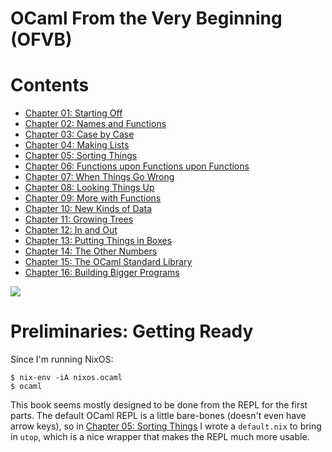 # OCaml From the Very Beginning (OFVB)

# Contents

- [Chapter 01: Starting Off](/projects/ofvb/01)
- [Chapter 02: Names and Functions](/projects/ofvb/02)
- [Chapter 03: Case by Case](/projects/ofvb/03)
- [Chapter 04: Making Lists](/projects/ofvb/04)
- [Chapter 05: Sorting Things](/projects/ofvb/05)
- [Chapter 06: Functions upon Functions upon Functions](/projects/ofvb/06)
- [Chapter 07: When Things Go Wrong](/projects/ofvb/07)
- [Chapter 08: Looking Things Up](/projects/ofvb/08)
- [Chapter 09: More with Functions](/projects/ofvb/09)
- [Chapter 10: New Kinds of Data](/projects/ofvb/10)
- [Chapter 11: Growing Trees](/projects/ofvb/11)
- [Chapter 12: In and Out](/projects/ofvb/12)
- [Chapter 13: Putting Things in Boxes](/projects/ofvb/13)
- [Chapter 14: The Other Numbers](/projects/ofvb/14)
- [Chapter 15: The OCaml Standard Library](/projects/ofvb/15)
- [Chapter 16: Building Bigger Programs](/projects/ofvb/16)

![](/images/ofvb-cover.jpg)

# Preliminaries: Getting Ready

Since I'm running NixOS:

```
$ nix-env -iA nixos.ocaml
$ ocaml
```

This book seems mostly designed to be done from the REPL for the first parts.
The default OCaml REPL is a little bare-bones (doesn't even have arrow keys), so
in [Chapter 05: Sorting Things](/projects/ofvb/05) I wrote a `default.nix` to
bring in `utop`, which is a nice wrapper that makes the REPL much more usable.
